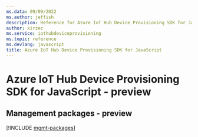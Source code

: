 ```yaml
---
ms.data: 09/09/2022
ms.author: jeffish
description: Reference for Azure IoT Hub Device Provisioning SDK for JavaScript
author: xirzec
ms.service: iothubdeviceprovisioning
ms.topic: reference
ms.devlang: javascript
title: Azure IoT Hub Device Provisioning SDK for JavaScript
---
```

# Azure IoT Hub Device Provisioning SDK for JavaScript - preview

## Management packages - preview
[!INCLUDE [mgmt-packages](iot-hub-device-provisioning-mgmt-index.md)]
